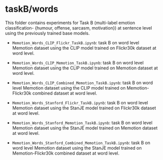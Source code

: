 # taskB/words

This folder contains experiments for Task B (multi-label emotion classification- {humour, offense, sarcasm, motivation}) at sentence level using the previously trained base models.

* `Memotion_Words_CLIP_Flickr_TaskB.ipynb`: task B on word level Memotion dataset using the CLIP model trained on Flickr30k dataset at word level.

* `Memotion_Words_CLIP_Memotion_TaskB.ipynb`: task B on word level Memotion dataset using the CLIP model trained on Memotion dataset at word level.

* `Memotion_Words_CLIP_Combined_Memotion_TaskB.ipynb`: task B on word level Memotion dataset using the CLIP model trained on Memotion-Flickr30k combined dataset at word level.

* `Memotion_Words_Stanford_Flickr_TaskB.ipynb`: task B on word level Memotion dataset using the StanJE model trained on Flickr30k dataset at word level.

* `Memotion_Words_Stanford_Memotion_TaskB.ipynb`: task B on word level Memotion dataset using the StanJE model trained on Memotion dataset at word level.

* `Memotion_Words_Stanford_Combined_Memotion_TaskB.ipynb`: task B on word level Memotion dataset using the StanJE model trained on Memotion-Flickr30k combined dataset at word level.


# 